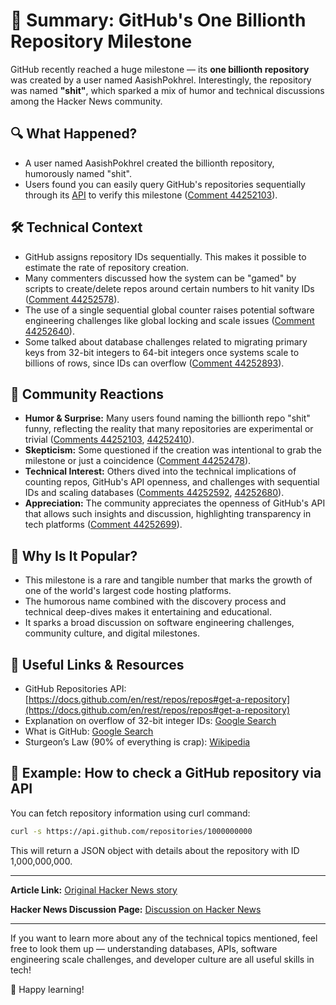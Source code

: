 # 🎉 Summary: GitHub's One Billionth Repository Milestone

GitHub recently reached a huge milestone — its **one billionth repository** was created by a user named AasishPokhrel. Interestingly, the repository was named **"shit"**, which sparked a mix of humor and technical discussions among the Hacker News community.

## 🔍 What Happened?
- A user named AasishPokhrel created the billionth repository, humorously named "shit".
- Users found you can easily query GitHub's repositories sequentially through its [API](https://developer.github.com/v3/repos/#get-a-repository) to verify this milestone ([Comment 44252103](https://news.ycombinator.com/item?id=44252103)).

## 🛠️ Technical Context
- GitHub assigns repository IDs sequentially. This makes it possible to estimate the rate of repository creation.
- Many commenters discussed how the system can be "gamed" by scripts to create/delete repos around certain numbers to hit vanity IDs ([Comment 44252578](https://news.ycombinator.com/item?id=44252578)).
- The use of a single sequential global counter raises potential software engineering challenges like global locking and scale issues ([Comment 44252640](https://news.ycombinator.com/item?id=44252640)).
- Some talked about database challenges related to migrating primary keys from 32-bit integers to 64-bit integers once systems scale to billions of rows, since IDs can overflow ([Comment 44252893](https://news.ycombinator.com/item?id=44252893)).

## 💬 Community Reactions
- **Humor & Surprise:** Many users found naming the billionth repo "shit" funny, reflecting the reality that many repositories are experimental or trivial ([Comments 44252103](https://news.ycombinator.com/item?id=44252103), [44252410](https://news.ycombinator.com/item?id=44252410)).
- **Skepticism:** Some questioned if the creation was intentional to grab the milestone or just a coincidence ([Comment 44252478](https://news.ycombinator.com/item?id=44252478)).
- **Technical Interest:** Others dived into the technical implications of counting repos, GitHub's API openness, and challenges with sequential IDs and scaling databases ([Comments 44252592](https://news.ycombinator.com/item?id=44252592), [44252680](https://news.ycombinator.com/item?id=44252680)).
- **Appreciation:** The community appreciates the openness of GitHub's API that allows such insights and discussion, highlighting transparency in tech platforms ([Comment 44252699](https://news.ycombinator.com/item?id=44252699)).

## 🤔 Why Is It Popular?
- This milestone is a rare and tangible number that marks the growth of one of the world's largest code hosting platforms.
- The humorous name combined with the discovery process and technical deep-dives makes it entertaining and educational.
- It sparks a broad discussion on software engineering challenges, community culture, and digital milestones.

## 🔗 Useful Links & Resources
- GitHub Repositories API: [https://docs.github.com/en/rest/repos/repos#get-a-repository](https://docs.github.com/en/rest/repos/repos#get-a-repository)
- Explanation on overflow of 32-bit integer IDs: [Google Search](https://www.google.com/search?q=database+32-bit+integer+overflow)
- What is GitHub: [Google Search](https://www.google.com/search?q=what+is+github)
- Sturgeon’s Law (90% of everything is crap): [Wikipedia](https://en.wikipedia.org/wiki/Sturgeon%27s_law)

## 📌 Example: How to check a GitHub repository via API

You can fetch repository information using curl command:

```bash
curl -s https://api.github.com/repositories/1000000000
```

This will return a JSON object with details about the repository with ID 1,000,000,000.

---

**Article Link:** [Original Hacker News story](https://news.ycombinator.com/item?id=44252076)

**Hacker News Discussion Page:** [Discussion on Hacker News](https://news.ycombinator.com/item?id=44252076)


---

If you want to learn more about any of the technical topics mentioned, feel free to look them up — understanding databases, APIs, software engineering scale challenges, and developer culture are all useful skills in tech!

🚀 Happy learning!
